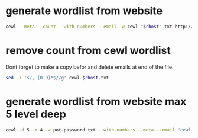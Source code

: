 # generate wordlist from website

```bash
cewl --meta --count --with-numbers --email -w cewl-"$rhost".txt http://$rhost
```

# remove count from cewl wordlist

Dont forget to make a copy befor and delete emails at end of the file.

```bash
sed -i 's/, [0-9]*$//g' cewl-$rhost.txt
```
# generate wordlist from website max 5 level deep

```bash
cewl -d 5 -m 4 -w pot-password.txt --with-numbers --meta --email "cewl-$rhost.txt"
```
